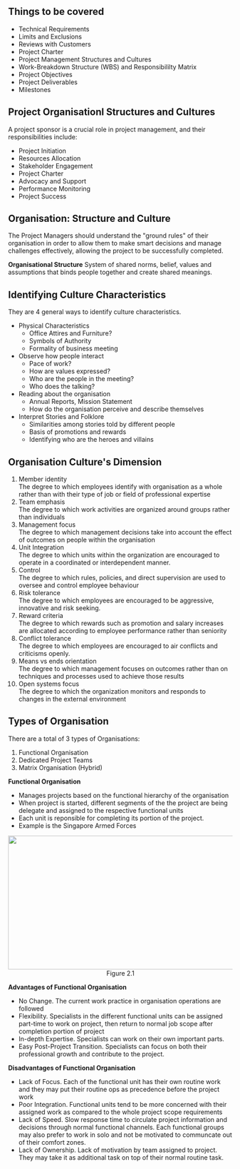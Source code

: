 ## Things to be covered
- Technical Requirements
- Limits and Exclusions
- Reviews with Customers
- Project Charter
- Project Management Structures and Cultures
- Work-Breakdown Structure (WBS) and Responsibililty Matrix
- Project Objectives
- Project Deliverables
- Milestones

## Project Organisationl Structures and Cultures
A project sponsor is a crucial role in project management, and their responsibilities include:
- Project Initiation
- Resources Allocation
- Stakeholder Engagement
- Project Charter
- Advocacy and Support
- Performance Monitoring
- Project Success

## Organisation: Structure and Culture
The Project Managers should understand the "ground rules" of their organisation in order to allow them to make smart decisions and manage challenges effectively, allowing the project to be successfully completed.

**Organisational Structure**
System of shared norms, belief, values and assumptions that binds people together and create shared meanings. 

## Identifying Culture Characteristics
They are 4 general ways to identify culture characteristics.
- Physical Characteristics
  - Office Attires and Furniture?
  - Symbols of Authority
  - Formality of business meeting
- Observe how people interact
  - Pace of work?
  - How are values expressed?
  - Who are the people in the meeting?
  - Who does the talking?
- Reading about the organisation
  - Annual Reports, Mission Statement
  - How do the organisation perceive and describe themselves
- Interpret Stories and Folklore
  - Similarities among stories told by different people
  - Basis of promotions and rewards
  - Identifying who are the heroes and villains
## Organisation Culture's Dimension
1. Member identity <br>
The degree to which employees identify with organisation as a whole rather than with their type of job or field of professional expertise
2. Team emphasis<br>
The degree to which work activities are organized around groups rather than individuals
3. Management focus<br>
The degree to which management decisions take into account the effect of outcomes on people within the organisation
4. Unit Integration<br>
The degree to which units within the organization are encouraged to operate in a coordinated or interdependent manner.
5. Control<br>
The degree to which rules, policies, and direct supervision are used to oversee and control employee behaviour
6. Risk tolerance<br>
The degree to which employees are encouraged to be aggressive, innovative and risk seeking.
7. Reward criteria<br>
The degree to which rewards such as promotion and salary increases are allocated according to employee performance rather than seniority
8. Conflict tolerance<br>
The degree to which employees are encouraged to air conflicts and criticisms openly.
9. Means vs ends orientation<br>
The degree to which management focuses on outcomes rather than on techniques and processes used to achieve those results
10. Open systems focus<br>
The degree to which the organization monitors and responds to changes in the external environment

## Types of Organisation
There are a total of 3 types of Organisations:
1. Functional Organisation
2. Dedicated Project Teams
3. Matrix Organisation (Hybrid)

**Functional Organisation**
- Manages projects based on the functional hierarchy of the organisation
- When project is started, different segments of the the project are being delegate and assigned to the respective functional units
- Each unit is reponsible for completing its portion of the project.
- Example is the Singapore Armed Forces
<p align="center">
  <img width="1165" height="300" alt="image" src="https://github.com/user-attachments/assets/7227a473-3cce-4256-8c49-65dba5244e40" /><br>
  Figure 2.1
</p>

**Advantages of Functional Organisation**
- No Change. The current work practice in organisation operations are followed
- Flexibility. Specialists in the different functional units can be assigned part-time to work on project, then return to normal job scope after completion portion of project
- In-depth Expertise. Specialists can work on their own important parts.
- Easy Post-Project Transition. Specialists can focus on both their professional growth and contribute to the project. 

**Disadvantages of Functional Organisation**
- Lack of Focus. Each of the functional unit has their own routine work and they may put their routine ops as precedence before the project work
- Poor Integration. Functional units tend to be more concerned with their assigned work as compared to the whole project scope requirements
- Lack of Speed. Slow response time to circulate project information and decisions through normal functional channels. Each functional groups may also prefer to work in solo and not be motivated to communcate out of their comfort zones.
- Lack of Ownership. Lack of motivation by team assigned to project. They may take it as additional task on top of their normal routine task. 
































































































